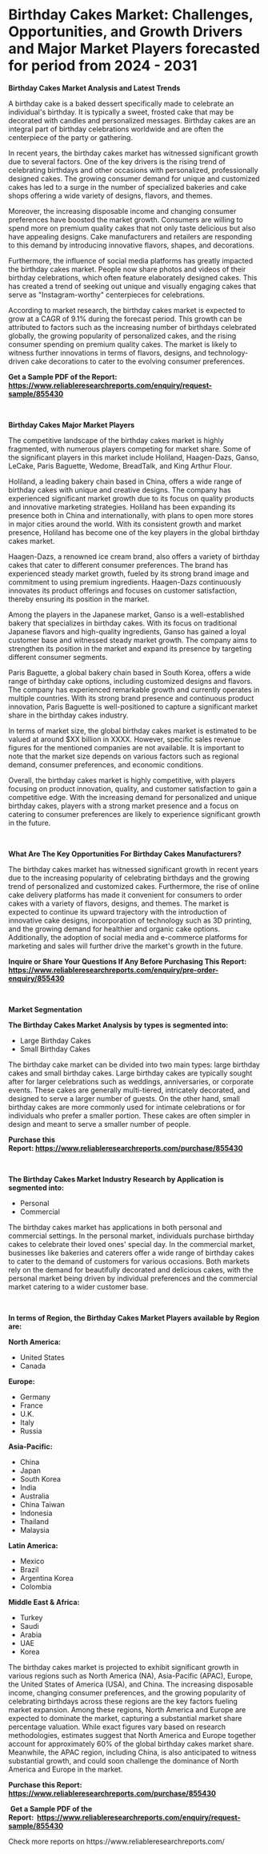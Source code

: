 <p><h1>Birthday Cakes Market: Challenges, Opportunities, and Growth Drivers and Major Market Players forecasted for period from 2024 - 2031</h1></p><p><strong>Birthday Cakes Market Analysis and Latest Trends</strong></p>
<p><p>A birthday cake is a baked dessert specifically made to celebrate an individual's birthday. It is typically a sweet, frosted cake that may be decorated with candles and personalized messages. Birthday cakes are an integral part of birthday celebrations worldwide and are often the centerpiece of the party or gathering. </p><p>In recent years, the birthday cakes market has witnessed significant growth due to several factors. One of the key drivers is the rising trend of celebrating birthdays and other occasions with personalized, professionally designed cakes. The growing consumer demand for unique and customized cakes has led to a surge in the number of specialized bakeries and cake shops offering a wide variety of designs, flavors, and themes.</p><p>Moreover, the increasing disposable income and changing consumer preferences have boosted the market growth. Consumers are willing to spend more on premium quality cakes that not only taste delicious but also have appealing designs. Cake manufacturers and retailers are responding to this demand by introducing innovative flavors, shapes, and decorations.</p><p>Furthermore, the influence of social media platforms has greatly impacted the birthday cakes market. People now share photos and videos of their birthday celebrations, which often feature elaborately designed cakes. This has created a trend of seeking out unique and visually engaging cakes that serve as "Instagram-worthy" centerpieces for celebrations.</p><p>According to market research, the birthday cakes market is expected to grow at a CAGR of 9.1% during the forecast period. This growth can be attributed to factors such as the increasing number of birthdays celebrated globally, the growing popularity of personalized cakes, and the rising consumer spending on premium quality cakes. The market is likely to witness further innovations in terms of flavors, designs, and technology-driven cake decorations to cater to the evolving consumer preferences.</p></p>
<p><strong>Get a Sample PDF of the Report:&nbsp; <a href="https://www.reliableresearchreports.com/enquiry/request-sample/855430">https://www.reliableresearchreports.com/enquiry/request-sample/855430</a></strong></p>
<p>&nbsp;</p>
<p><strong>Birthday Cakes Major Market Players</strong></p>
<p><p>The competitive landscape of the birthday cakes market is highly fragmented, with numerous players competing for market share. Some of the significant players in this market include Holiland, Haagen-Dazs, Ganso, LeCake, Paris Baguette, Wedome, BreadTalk, and King Arthur Flour.</p><p>Holiland, a leading bakery chain based in China, offers a wide range of birthday cakes with unique and creative designs. The company has experienced significant market growth due to its focus on quality products and innovative marketing strategies. Holiland has been expanding its presence both in China and internationally, with plans to open more stores in major cities around the world. With its consistent growth and market presence, Holiland has become one of the key players in the global birthday cakes market.</p><p>Haagen-Dazs, a renowned ice cream brand, also offers a variety of birthday cakes that cater to different consumer preferences. The brand has experienced steady market growth, fueled by its strong brand image and commitment to using premium ingredients. Haagen-Dazs continuously innovates its product offerings and focuses on customer satisfaction, thereby ensuring its position in the market.</p><p>Among the players in the Japanese market, Ganso is a well-established bakery that specializes in birthday cakes. With its focus on traditional Japanese flavors and high-quality ingredients, Ganso has gained a loyal customer base and witnessed steady market growth. The company aims to strengthen its position in the market and expand its presence by targeting different consumer segments.</p><p>Paris Baguette, a global bakery chain based in South Korea, offers a wide range of birthday cake options, including customized designs and flavors. The company has experienced remarkable growth and currently operates in multiple countries. With its strong brand presence and continuous product innovation, Paris Baguette is well-positioned to capture a significant market share in the birthday cakes industry.</p><p>In terms of market size, the global birthday cakes market is estimated to be valued at around $XX billion in XXXX. However, specific sales revenue figures for the mentioned companies are not available. It is important to note that the market size depends on various factors such as regional demand, consumer preferences, and economic conditions.</p><p>Overall, the birthday cakes market is highly competitive, with players focusing on product innovation, quality, and customer satisfaction to gain a competitive edge. With the increasing demand for personalized and unique birthday cakes, players with a strong market presence and a focus on catering to consumer preferences are likely to experience significant growth in the future.</p></p>
<p>&nbsp;</p>
<p><strong>What Are The Key Opportunities For Birthday Cakes Manufacturers?</strong></p>
<p><p>The birthday cakes market has witnessed significant growth in recent years due to the increasing popularity of celebrating birthdays and the growing trend of personalized and customized cakes. Furthermore, the rise of online cake delivery platforms has made it convenient for consumers to order cakes with a variety of flavors, designs, and themes. The market is expected to continue its upward trajectory with the introduction of innovative cake designs, incorporation of technology such as 3D printing, and the growing demand for healthier and organic cake options. Additionally, the adoption of social media and e-commerce platforms for marketing and sales will further drive the market's growth in the future.</p></p>
<p><strong>Inquire or Share Your Questions If Any Before Purchasing This Report: <a href="https://www.reliableresearchreports.com/enquiry/pre-order-enquiry/855430">https://www.reliableresearchreports.com/enquiry/pre-order-enquiry/855430</a></strong></p>
<p>&nbsp;</p>
<p><strong>Market Segmentation</strong></p>
<p><strong>The Birthday Cakes Market Analysis by types is segmented into:</strong></p>
<p><ul><li>Large Birthday Cakes</li><li>Small Birthday Cakes</li></ul></p>
<p><p>The birthday cake market can be divided into two main types: large birthday cakes and small birthday cakes. Large birthday cakes are typically sought after for larger celebrations such as weddings, anniversaries, or corporate events. These cakes are generally multi-tiered, intricately decorated, and designed to serve a larger number of guests. On the other hand, small birthday cakes are more commonly used for intimate celebrations or for individuals who prefer a smaller portion. These cakes are often simpler in design and meant to serve a smaller number of people.</p></p>
<p><strong>Purchase this Report:&nbsp;<a href="https://www.reliableresearchreports.com/purchase/855430">https://www.reliableresearchreports.com/purchase/855430</a></strong></p>
<p>&nbsp;</p>
<p><strong>The Birthday Cakes Market Industry Research by Application is segmented into:</strong></p>
<p><ul><li>Personal</li><li>Commercial</li></ul></p>
<p><p>The birthday cakes market has applications in both personal and commercial settings. In the personal market, individuals purchase birthday cakes to celebrate their loved ones' special day. In the commercial market, businesses like bakeries and caterers offer a wide range of birthday cakes to cater to the demand of customers for various occasions. Both markets rely on the demand for beautifully decorated and delicious cakes, with the personal market being driven by individual preferences and the commercial market catering to a wider customer base.</p></p>
<p>&nbsp;</p>
<p><strong>In terms of Region, the Birthday Cakes Market Players available by Region are:</strong></p>
<p>
    <p> <strong> North America: </strong>
        <ul>
            <li>United States</li>
            <li>Canada</li>
        </ul>
        </p> 
    <p> <strong> Europe: </strong>
        <ul>
            <li>Germany</li>
            <li>France</li>
            <li>U.K.</li>
            <li>Italy</li>
            <li>Russia</li>
        </ul>
        </p> 
    <p> <strong> Asia-Pacific: </strong>
        <ul>
            <li>China</li>
            <li>Japan</li>
            <li>South Korea</li>
            <li>India</li>
            <li>Australia</li>
            <li>China Taiwan</li>
            <li>Indonesia</li>
            <li>Thailand</li>
            <li>Malaysia</li>
        </ul>
        </p> 
    <p> <strong> Latin America: </strong>
        <ul>
            <li>Mexico</li>
            <li>Brazil</li>
            <li>Argentina Korea</li>
            <li>Colombia</li>
        </ul>
        </p> 
    <p> <strong> Middle East & Africa: </strong>
        <ul>
            <li>Turkey</li>
            <li>Saudi</li>
            <li>Arabia</li>
            <li>UAE</li>
            <li>Korea</li>
        </ul>
    </p>
    </p>
<p><p>The birthday cakes market is projected to exhibit significant growth in various regions such as North America (NA), Asia-Pacific (APAC), Europe, the United States of America (USA), and China. The increasing disposable income, changing consumer preferences, and the growing popularity of celebrating birthdays across these regions are the key factors fueling market expansion. Among these regions, North America and Europe are expected to dominate the market, capturing a substantial market share percentage valuation. While exact figures vary based on research methodologies, estimates suggest that North America and Europe together account for approximately 60% of the global birthday cakes market share. Meanwhile, the APAC region, including China, is also anticipated to witness substantial growth, and could soon challenge the dominance of North America and Europe in the market.</p></p>
<p><strong>Purchase this Report: <a href="https://www.reliableresearchreports.com/purchase/855430">https://www.reliableresearchreports.com/purchase/855430</a></strong></p>
<p>&nbsp;<strong>Get a Sample PDF of the Report:&nbsp;&nbsp;<a href="https://www.reliableresearchreports.com/enquiry/request-sample/855430">https://www.reliableresearchreports.com/enquiry/request-sample/855430</a></strong></p>
<p><strong></strong></p>
<p>Check more reports on https://www.reliableresearchreports.com/</p>
